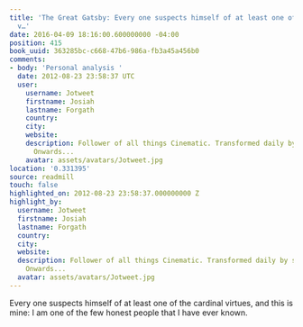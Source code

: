 ```yaml
---
title: 'The Great Gatsby: Every one suspects himself of at least one of the cardinal
  v…'
date: 2016-04-09 18:16:00.600000000 -04:00
position: 415
book_uuid: 363285bc-c668-47b6-986a-fb3a45a456b0
comments:
- body: 'Personal analysis '
  date: 2012-08-23 23:58:37 UTC
  user:
    username: Jotweet
    firstname: Josiah
    lastname: Forgath
    country: 
    city: 
    website: 
    description: Follower of all things Cinematic. Transformed daily by sight & sound.
      Onwards...
    avatar: assets/avatars/Jotweet.jpg
location: '0.331395'
source: readmill
touch: false
highlighted_on: 2012-08-23 23:58:37.000000000 Z
highlight_by:
  username: Jotweet
  firstname: Josiah
  lastname: Forgath
  country: 
  city: 
  website: 
  description: Follower of all things Cinematic. Transformed daily by sight & sound.
    Onwards...
  avatar: assets/avatars/Jotweet.jpg
---
```


Every one suspects himself of at least one of the cardinal virtues, and this is mine: I am one of the few honest people that I have ever known.